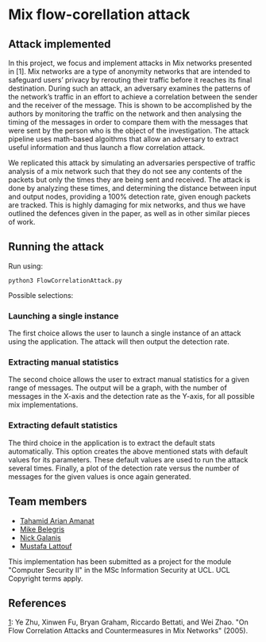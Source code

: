 # Mix flow-corellation attack

## Attack implemented
In this project, we focus and implement attacks in Mix networks presented in [1]. Mix networks are a type of anonymity networks that are intended to safeguard users’ privacy by rerouting their traffic before it reaches its final destination. During such an attack, an adversary examines the patterns of the network’s traffic in an effort to achieve a correlation between the sender and the receiver of the message. This is shown to be accomplished by the authors by monitoring the traffic on the network and then analysing the timing of the messages in order to compare them with the messages that were sent by the person who is the object of the investigation. The attack pipeline uses math-based algoithms that allow an adversary to extract useful information and thus launch a flow correlation attack.

We replicated this attack by simulating an adversaries perspective of traffic analysis of a mix network such that they do not see any contents of the packets but only the times they are being sent and received. The attack is done by analyzing these times, and determining the distance between input and output nodes, providing a 100% detection rate, given enough packets are tracked. This is highly damaging for mix networks, and thus we have outlined the defences given in the paper, as well as in other similar pieces of work.

## Running the attack

Run using:
```
python3 FlowCorrelationAttack.py
```

Possible selections:

### Launching a single instance
The first choice allows the user to launch a single instance of an attack using the application. The attack will then output the detection rate.

### Extracting manual statistics
The second choice allows the user to extract manual statistics for a given range of messages. The output will be a graph, with the number of messages in the X-axis and the detection rate as the Y-axis, for all possible mix implementations.

### Extracting default statistics
The third choice in the application is to extract the default stats automatically. This option creates the above mentioned stats with default values for its parameters. These default values are used to run the attack several times. Finally, a plot of the detection rate versus the number of messages for the given values is once again generated.

## Team members
 - [Tahamid Arian Amanat](https://github.com/Ariel70)
 - [Mike Belegris](https://github.com/MBelegris)
 - [Nick Galanis](https://github.com/nikosgalanis)
 - [Mustafa Lattouf](https://github.com/musttouf)

This implementation has been submitted as a project for the module "Computer Security II" in the MSc Information Security at UCL. UCL Copyright terms apply.
## References
[1](original_paper.pdf): Ye Zhu, Xinwen Fu, Bryan Graham, Riccardo Bettati, and Wei Zhao. "On Flow Correlation Attacks and Countermeasures in Mix Networks" (2005). 